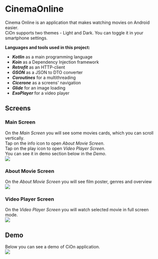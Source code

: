 # CinemaOnline
Cinema Online is an application that makes watching movies on Android easier. <br>
CiOn supports two themes - Light and Dark. You can toggle it in your smartphone settings. <br>

**Languages and tools used in this project:**
* _**Kotlin**_ as a main programming language
* _**Koin**_ as a Dependency Injection framework
* _**Retrofit**_ as an HTTP-client
* _**GSON**_ as a JSON to DTO converter
* _**Coroutines**_ for a multithreading
* _**Cicerone**_ as a screens' navigation
* _**Glide**_ for an image loading
* _**ExoPlayer**_ for a video player

## Screens
### Main Screen
On the _Main Screen_ you will see some movies cards, which you can scroll vertically.<br>
Tap on the info icon to open _About Movie Screen_. <br>
Tap on the play icon to open _Video Player Screen_. <br>
You can see it in demo section below in the _Demo_. <br>
![](readmeFiles/cion_mainscreen.gif)

### About Movie Screen
On the _About Movie Screen_ you will see film poster, genres and overview <br>
![](readmeFiles/cion_about_screen.gif)

### Video Player Screen
On the _Video Player Screen_ you will watch selected movie in full screen mode. <br>
![](readmeFiles/cion_player_screen.gif)

## Demo
Below you can see a demo of CiOn application. <br>
![](readmeFiles/cion_demo.gif)

